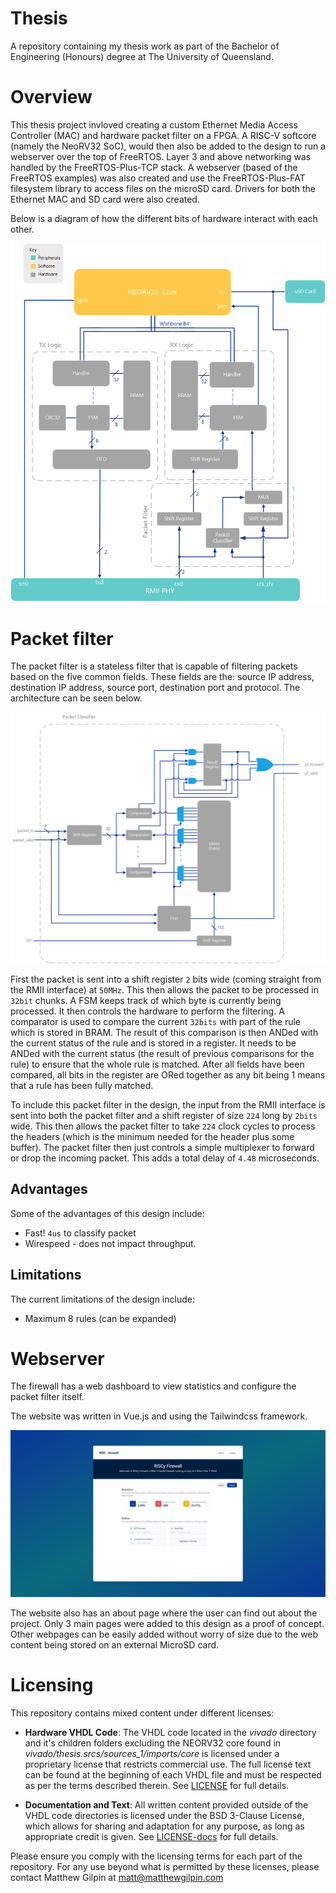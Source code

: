 # Thesis
A repository containing my thesis work as part of the Bachelor of Engineering (Honours) degree at The University of Queensland. 

# Overview

This thesis project invloved creating a custom Ethernet Media Access Controller (MAC) and hardware packet filter on a FPGA. A RISC-V softcore (namely the NeoRV32 SoC), would then also be added to the design to run a webserver over the top of FreeRTOS. Layer 3 and above networking was handled by the FreeRTOS-Plus-TCP stack. A webserver (based of the FreeRTOS examples) was also created and use the FreeRTOS-Plus-FAT filesystem library to access files on the microSD card. Drivers for both the Ethernet MAC and SD card were also created. 

Below is a diagram of how the different bits of hardware interact with each other.

![soc_diagram](diagrams/SoCArchitecture.png "SoC Diagram")

# Packet filter
The packet filter is a stateless filter that is capable of filtering packets based on the five common fields. These fields are the: source IP address, destination IP address, source port, destination port and protocol. The architecture can be seen below.

![packet_filter_arch](diagrams/PacketFilterArchitecture.png "Packet filter architecture")


First the packet is sent into a shift register `2` bits wide (coming straight from the RMII interface) at `50MHz`. This then allows the packet to be processed in `32bit` chunks. A FSM keeps track of which byte is currently being processed. It then controls the hardware to perform the filtering. A comparator is used to compare the current `32bits` with part of the rule which is stored in BRAM. The result of this comparison is then ANDed with the current status of the rule and is stored in a register. It needs to be ANDed with the current status (the result of previous comparisons for the rule) to ensure that the whole rule is matched. After all fields have been compared, all bits in the register are ORed together as any bit being 1 means that a rule has been fully matched.

To include this packet filter in the design, the input from the RMII interface is sent into both the packet filter and a shift register of size `224` long by `2bits` wide. This then allows the packet filter to take `224` clock cycles to process the headers (which is the minimum needed for the header plus some buffer). The packet filter then just controls a simple multiplexer to forward or drop the incoming packet. This adds a total delay of `4.48` microseconds.

## Advantages
Some of the advantages of this design include:
- Fast! `4us` to classify packet
- Wirespeed - does not impact throughput. 

## Limitations
The current limitations of the design include:
- Maximum 8 rules (can be expanded)


# Webserver

The firewall has a web dashboard to view statistics and configure the packet filter itself. 

The website was written in Vue.js and using the Tailwindcss framework. 

![webserver](diagrams/firewall_home.png "Webserver Interface")

The website also has an about page where the user can find out about the project. Only 3 main pages were added to this design as a proof of concept. Other webpages can be easily added without worry of size due to the web content being stored on an external MicroSD card.  

# Licensing

This repository contains mixed content under different licenses:

- **Hardware VHDL Code**: The VHDL code located in the *vivado* directory and it's children folders excluding the NEORV32 core found in *vivado/thesis.srcs/sources_1/imports/core* is licensed under a proprietary license that restricts commercial use. The full license text can be found at the beginning of each VHDL file and must be respected as per the terms described therein. See [LICENSE](/LICENSE) for full details.

- **Documentation and Text**: All written content provided outside of the VHDL code directories is licensed under the BSD 3-Clause License, which allows for sharing and adaptation for any purpose, as long as appropriate credit is given. See [LICENSE-docs](/LICENSE-docs) for full details.

Please ensure you comply with the licensing terms for each part of the repository. For any use beyond what is permitted by these licenses, please contact Matthew Gilpin at matt@matthewgilpin.com
